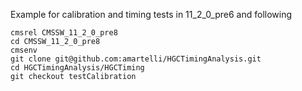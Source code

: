 Example for calibration and timing tests in 11_2_0_pre6 and following

```shell
cmsrel CMSSW_11_2_0_pre8 
cd CMSSW_11_2_0_pre8
cmsenv
git clone git@github.com:amartelli/HGCTimingAnalysis.git
cd HGCTimingAnalysis/HGCTiming
git checkout testCalibration
```
